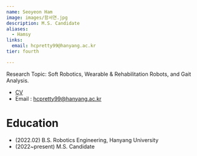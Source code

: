 ```yaml
---
name: Seoyeon Ham
image: images/함서연.jpg
description: M.S. Candidate
aliases:
  - Hamsy
links:
  email: hcpretty99@hanyang.ac.kr
tier: fourth

---
```

Research Topic: Soft Robotics, Wearable & Rehabilitation Robots, and Gait Analysis.  
- [CV](https://sites.google.com/hanyang.ac.kr/hamseoyeoncv/%ED%99%88)  
- Email : hcpretty99@hanyang.ac.kr

# Education
- (2022.02) B.S. Robotics Engineering, Hanyang University 
- (2022~present) M.S. Candidate